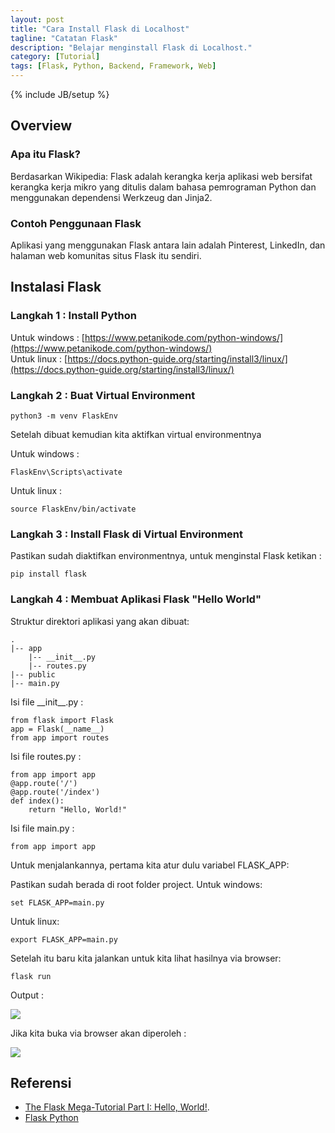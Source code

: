```yaml
---
layout: post
title: "Cara Install Flask di Localhost"
tagline: "Catatan Flask"
description: "Belajar menginstall Flask di Localhost."
category: [Tutorial]
tags: [Flask, Python, Backend, Framework, Web]
---
```

{% include JB/setup %}

## Overview

### Apa itu Flask?

Berdasarkan Wikipedia: Flask adalah kerangka kerja aplikasi web bersifat kerangka kerja mikro yang ditulis dalam bahasa pemrograman Python dan menggunakan dependensi Werkzeug dan Jinja2.

### Contoh Penggunaan Flask

Aplikasi yang menggunakan Flask antara lain adalah Pinterest, LinkedIn, dan halaman web komunitas situs Flask itu sendiri.

## Instalasi Flask

### Langkah 1 : Install Python

Untuk windows : [https://www.petanikode.com/python-windows/](https://www.petanikode.com/python-windows/)  
Untuk linux : [https://docs.python-guide.org/starting/install3/linux/](https://docs.python-guide.org/starting/install3/linux/)

### Langkah 2 : Buat Virtual Environment

	python3 -m venv FlaskEnv

Setelah dibuat kemudian kita aktifkan virtual environmentnya

Untuk windows :

	FlaskEnv\Scripts\activate

Untuk linux :

	source FlaskEnv/bin/activate

### Langkah 3 : Install Flask di Virtual Environment

Pastikan sudah diaktifkan environmentnya, untuk menginstal Flask ketikan :

	pip install flask

### Langkah 4 : Membuat Aplikasi Flask "Hello World"

Struktur direktori aplikasi yang akan dibuat:

	.
    |-- app
        |-- __init__.py
        |-- routes.py
    |-- public
    |-- main.py

Isi file \_\_init__.py :

	from flask import Flask
	app = Flask(__name__)
	from app import routes

Isi file routes.py :

	from app import app
	@app.route('/')
	@app.route('/index')
	def index():
	    return "Hello, World!"

Isi file main.py :

	from app import app

Untuk menjalankannya, pertama kita atur dulu variabel FLASK_APP:

Pastikan sudah berada di root folder project.
Untuk windows:

	set FLASK_APP=main.py

Untuk linux:

	export FLASK_APP=main.py

Setelah itu baru kita jalankan untuk kita lihat hasilnya via browser:

	flask run

Output :

<img src="{{ HOME_PATH }}assets/images/output-flask-run.PNG" class="img-responsive" />

Jika kita buka via browser akan diperoleh :

<img src="{{ HOME_PATH }}assets/images/flask-run-browser.PNG" class="img-responsive" />

## Referensi
- [The Flask Mega-Tutorial Part I: Hello, World!](https://blog.miguelgrinberg.com/post/the-flask-mega-tutorial-part-i-hello-world).
- [Flask Python](https://husite.notion.site/Flask-Python-09c8d6ab7f9943b5b87d986302f2d4e9)
